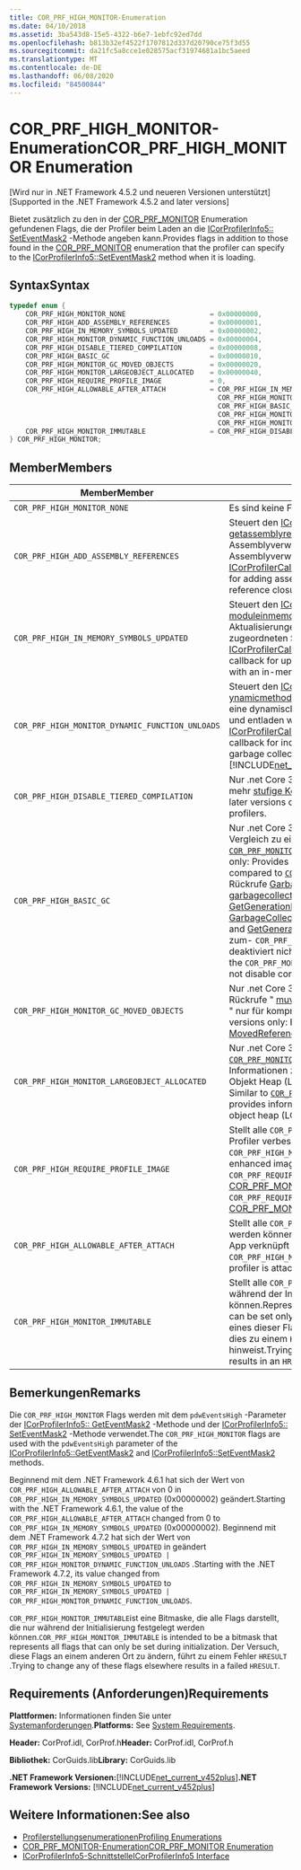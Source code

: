 ```yaml
---
title: COR_PRF_HIGH_MONITOR-Enumeration
ms.date: 04/10/2018
ms.assetid: 3ba543d8-15e5-4322-b6e7-1ebfc92ed7dd
ms.openlocfilehash: b813b32ef4522f1707812d337d20790ce75f3d55
ms.sourcegitcommit: da21fc5a8cce1e028575acf31974681a1bc5aeed
ms.translationtype: MT
ms.contentlocale: de-DE
ms.lasthandoff: 06/08/2020
ms.locfileid: "84500844"
---
```

# <a name="cor_prf_high_monitor-enumeration"></a><span data-ttu-id="1d48e-102">COR_PRF_HIGH_MONITOR-Enumeration</span><span class="sxs-lookup"><span data-stu-id="1d48e-102">COR_PRF_HIGH_MONITOR Enumeration</span></span>

<span data-ttu-id="1d48e-103">[Wird nur in .NET Framework 4.5.2 und neueren Versionen unterstützt]</span><span class="sxs-lookup"><span data-stu-id="1d48e-103">[Supported in the .NET Framework 4.5.2 and later versions]</span></span>  
  
<span data-ttu-id="1d48e-104">Bietet zusätzlich zu den in der [COR_PRF_MONITOR](cor-prf-monitor-enumeration.md) Enumeration gefundenen Flags, die der Profiler beim Laden an die [ICorProfilerInfo5:: SetEventMask2](icorprofilerinfo5-seteventmask2-method.md) -Methode angeben kann.</span><span class="sxs-lookup"><span data-stu-id="1d48e-104">Provides flags in addition to those found in the [COR_PRF_MONITOR](cor-prf-monitor-enumeration.md) enumeration that the profiler can specify to the [ICorProfilerInfo5::SetEventMask2](icorprofilerinfo5-seteventmask2-method.md) method when it is loading.</span></span>  
  
## <a name="syntax"></a><span data-ttu-id="1d48e-105">Syntax</span><span class="sxs-lookup"><span data-stu-id="1d48e-105">Syntax</span></span>  
  
```cpp
typedef enum {  
    COR_PRF_HIGH_MONITOR_NONE                     = 0x00000000,  
    COR_PRF_HIGH_ADD_ASSEMBLY_REFERENCES          = 0x00000001,  
    COR_PRF_HIGH_IN_MEMORY_SYMBOLS_UPDATED        = 0x00000002,
    COR_PRF_HIGH_MONITOR_DYNAMIC_FUNCTION_UNLOADS = 0x00000004,
    COR_PRF_HIGH_DISABLE_TIERED_COMPILATION       = 0x00000008,
    COR_PRF_HIGH_BASIC_GC                         = 0x00000010,
    COR_PRF_HIGH_MONITOR_GC_MOVED_OBJECTS         = 0x00000020,
    COR_PRF_HIGH_MONITOR_LARGEOBJECT_ALLOCATED    = 0x00000040,
    COR_PRF_HIGH_REQUIRE_PROFILE_IMAGE            = 0,  
    COR_PRF_HIGH_ALLOWABLE_AFTER_ATTACH           = COR_PRF_HIGH_IN_MEMORY_SYMBOLS_UPDATED |
                                                    COR_PRF_HIGH_MONITOR_DYNAMIC_FUNCTION_UNLOADS |
                                                    COR_PRF_HIGH_BASIC_GC |
                                                    COR_PRF_HIGH_MONITOR_GC_MOVED_OBJECTS |
                                                    COR_PRF_HIGH_MONITOR_LARGEOBJECT_ALLOCATED,  
    COR_PRF_HIGH_MONITOR_IMMUTABLE                = COR_PRF_HIGH_DISABLE_TIERED_COMPILATION  
} COR_PRF_HIGH_MONITOR;  
```  
  
## <a name="members"></a><span data-ttu-id="1d48e-106">Member</span><span class="sxs-lookup"><span data-stu-id="1d48e-106">Members</span></span>  
  
|<span data-ttu-id="1d48e-107">Member</span><span class="sxs-lookup"><span data-stu-id="1d48e-107">Member</span></span>|<span data-ttu-id="1d48e-108">Beschreibung</span><span class="sxs-lookup"><span data-stu-id="1d48e-108">Description</span></span>|  
|------------|-----------------|  
|`COR_PRF_HIGH_MONITOR_NONE`|<span data-ttu-id="1d48e-109">Es sind keine Flags festgelegt.</span><span class="sxs-lookup"><span data-stu-id="1d48e-109">No flags are set.</span></span>|  
|`COR_PRF_HIGH_ADD_ASSEMBLY_REFERENCES`|<span data-ttu-id="1d48e-110">Steuert den [ICorProfilerCallback6:: getassemblyreference](icorprofilercallback6-getassemblyreferences-method.md) -Rückruf zum Hinzufügen von Assemblyverweisen während des CLR-Assemblyverweises zum Schließen.</span><span class="sxs-lookup"><span data-stu-id="1d48e-110">Controls the [ICorProfilerCallback6::GetAssemblyReference](icorprofilercallback6-getassemblyreferences-method.md) callback for adding assembly references during the CLR assembly reference closure walk.</span></span>|  
|`COR_PRF_HIGH_IN_MEMORY_SYMBOLS_UPDATED`|<span data-ttu-id="1d48e-111">Steuert den [ICorProfilerCallback7:: moduleinmemorysymbolsupdates](icorprofilercallback7-moduleinmemorysymbolsupdated-method.md) -Rückruf für Aktualisierungen des einem in-Memory-Modul zugeordneten Symbol Datenstroms.</span><span class="sxs-lookup"><span data-stu-id="1d48e-111">Controls the [ICorProfilerCallback7::ModuleInMemorySymbolsUpdated](icorprofilercallback7-moduleinmemorysymbolsupdated-method.md) callback for updates to the symbol stream associated with an in-memory module.</span></span>|  
|`COR_PRF_HIGH_MONITOR_DYNAMIC_FUNCTION_UNLOADS`|<span data-ttu-id="1d48e-112">Steuert den [ICorProfilerCallback9::D ynamicmethodunloaded](icorprofilercallback9-dynamicmethodunloaded-method.md) -Rückruf für die Angabe, wann eine dynamische Methode in eine Garbage Collection und entladen wurde.</span><span class="sxs-lookup"><span data-stu-id="1d48e-112">Controls the [ICorProfilerCallback9::DynamicMethodUnloaded](icorprofilercallback9-dynamicmethodunloaded-method.md) callback for indicating when a dynamic method has been garbage collected and unloaded.</span></span> <br/> [!INCLUDE[net_current_v472plus](../../../../includes/net-current-v472plus.md)]|
|`COR_PRF_HIGH_DISABLE_TIERED_COMPILATION`|<span data-ttu-id="1d48e-113">Nur .net Core 3,0 und höhere Versionen: deaktiviert die mehr [stufige Kompilierung](../../../core/whats-new/dotnet-core-3-0.md) für Profiler.</span><span class="sxs-lookup"><span data-stu-id="1d48e-113">.NET Core 3.0 and later versions only: Disables [tiered compilation](../../../core/whats-new/dotnet-core-3-0.md) for profilers.</span></span>|
|`COR_PRF_HIGH_BASIC_GC`|<span data-ttu-id="1d48e-114">Nur .net Core 3,0 und höhere Versionen: bietet im Vergleich zu eine Lightweight-Profil Erstellungs Option [`COR_PRF_MONITOR_GC`](cor-prf-monitor-enumeration.md) .</span><span class="sxs-lookup"><span data-stu-id="1d48e-114">.NET Core 3.0 and later versions only: Provides a lightweight GC profiling option compared to [`COR_PRF_MONITOR_GC`](cor-prf-monitor-enumeration.md).</span></span> <span data-ttu-id="1d48e-115">Steuert nur die Rückrufe [GarbageCollectionStarted](icorprofilercallback2-garbagecollectionstarted-method.md), [garbagecollectionabgeschlossene](icorprofilercallback2-garbagecollectionfinished-method.md)und [GetGenerationBounds](icorprofilerinfo2-getgenerationbounds-method.md) .</span><span class="sxs-lookup"><span data-stu-id="1d48e-115">Controls only the  [GarbageCollectionStarted](icorprofilercallback2-garbagecollectionstarted-method.md), [GarbageCollectionFinished](icorprofilercallback2-garbagecollectionfinished-method.md), and [GetGenerationBounds](icorprofilerinfo2-getgenerationbounds-method.md) callbacks.</span></span> <span data-ttu-id="1d48e-116">Im Gegensatz zum- `COR_PRF_MONITOR_GC` Flag `COR_PRF_HIGH_BASIC_GC` deaktiviert nicht gleichzeitige Garbage Collection.</span><span class="sxs-lookup"><span data-stu-id="1d48e-116">Unlike the `COR_PRF_MONITOR_GC` flag, `COR_PRF_HIGH_BASIC_GC` does not disable concurrent garbage collection.</span></span>|
|`COR_PRF_HIGH_MONITOR_GC_MOVED_OBJECTS`|<span data-ttu-id="1d48e-117">Nur .net Core 3,0 und höhere Versionen: aktiviert die Rückrufe " [muvedreferences](icorprofilercallback-movedreferences-method.md) " und " [MovedReferences2](icorprofilercallback4-movedreferences2-method.md) " nur für komprimierende GCS.</span><span class="sxs-lookup"><span data-stu-id="1d48e-117">.NET Core 3.0 and later versions only: Enables the [MovedReferences](icorprofilercallback-movedreferences-method.md) and [MovedReferences2](icorprofilercallback4-movedreferences2-method.md) callbacks for compacting GCs only.</span></span>|
|`COR_PRF_HIGH_MONITOR_LARGEOBJECT_ALLOCATED`|<span data-ttu-id="1d48e-118">Nur .net Core 3,0 und höhere Versionen: ähnlich wie [`COR_PRF_MONITOR_OBJECT_ALLOCATED`](cor-prf-monitor-enumeration.md) , bietet jedoch nur Informationen zu Objekt Zuweisungen für den großen Objekt Heap (Loh).</span><span class="sxs-lookup"><span data-stu-id="1d48e-118">.NET Core 3.0 and later versions only: Similar to [`COR_PRF_MONITOR_OBJECT_ALLOCATED`](cor-prf-monitor-enumeration.md), but provides information on object allocations for the large object heap (LOH) only.</span></span>|
|`COR_PRF_HIGH_REQUIRE_PROFILE_IMAGE`|<span data-ttu-id="1d48e-119">Stellt alle `COR_PRF_HIGH_MONITOR`-Flags dar, die durch Profiler verbesserte Bilder erfordern.</span><span class="sxs-lookup"><span data-stu-id="1d48e-119">Represents all `COR_PRF_HIGH_MONITOR` flags that require profile-enhanced images.</span></span> <span data-ttu-id="1d48e-120">Dies entspricht dem- `COR_PRF_REQUIRE_PROFILE_IMAGE` Flag in der [COR_PRF_MONITOR](cor-prf-monitor-enumeration.md) -Enumeration.</span><span class="sxs-lookup"><span data-stu-id="1d48e-120">It corresponds to the `COR_PRF_REQUIRE_PROFILE_IMAGE` flag in the [COR_PRF_MONITOR](cor-prf-monitor-enumeration.md) enumeration.</span></span>|  
|`COR_PRF_HIGH_ALLOWABLE_AFTER_ATTACH`|<span data-ttu-id="1d48e-121">Stellt alle `COR_PRF_HIGH_MONITOR`-Flags dar, die festgelegt werden können, wenn der Profiler mit einer ausgeführten App verknüpft wurde.</span><span class="sxs-lookup"><span data-stu-id="1d48e-121">Represents all `COR_PRF_HIGH_MONITOR` flags that can be set after the profiler is attached to a running app.</span></span>|  
|`COR_PRF_HIGH_MONITOR_IMMUTABLE`|<span data-ttu-id="1d48e-122">Stellt alle `COR_PRF_HIGH_MONITOR`-Flags dar, die nur während der Initialisierung festgelegt werden können.</span><span class="sxs-lookup"><span data-stu-id="1d48e-122">Represents all `COR_PRF_HIGH_MONITOR` flags that can be set only during initialization.</span></span> <span data-ttu-id="1d48e-123">Wenn Sie versuchen, eines dieser Flags an einem anderen Ort zu ändern, führt dies zu einem `HRESULT`-Wert, der auf einen Fehler hinweist.</span><span class="sxs-lookup"><span data-stu-id="1d48e-123">Trying to change any of these flags elsewhere results in an `HRESULT` value that indicates failure.</span></span>|  
  
## <a name="remarks"></a><span data-ttu-id="1d48e-124">Bemerkungen</span><span class="sxs-lookup"><span data-stu-id="1d48e-124">Remarks</span></span>

<span data-ttu-id="1d48e-125">Die `COR_PRF_HIGH_MONITOR` Flags werden mit dem `pdwEventsHigh` -Parameter der [ICorProfilerInfo5:: GetEventMask2](icorprofilerinfo5-geteventmask2-method.md) -Methode und der [ICorProfilerInfo5:: SetEventMask2](icorprofilerinfo5-seteventmask2-method.md) -Methode verwendet.</span><span class="sxs-lookup"><span data-stu-id="1d48e-125">The `COR_PRF_HIGH_MONITOR` flags are used with the `pdwEventsHigh` parameter of the [ICorProfilerInfo5::GetEventMask2](icorprofilerinfo5-geteventmask2-method.md) and [ICorProfilerInfo5::SetEventMask2](icorprofilerinfo5-seteventmask2-method.md) methods.</span></span>  
  
<span data-ttu-id="1d48e-126">Beginnend mit dem .NET Framework 4.6.1 hat sich der Wert von `COR_PRF_HIGH_ALLOWABLE_AFTER_ATTACH` von 0 in `COR_PRF_HIGH_IN_MEMORY_SYMBOLS_UPDATED` (0x00000002) geändert.</span><span class="sxs-lookup"><span data-stu-id="1d48e-126">Starting with the .NET Framework 4.6.1, the value of the `COR_PRF_HIGH_ALLOWABLE_AFTER_ATTACH` changed from 0 to `COR_PRF_HIGH_IN_MEMORY_SYMBOLS_UPDATED` (0x00000002).</span></span> <span data-ttu-id="1d48e-127">Beginnend mit dem .NET Framework 4.7.2 hat sich der Wert von `COR_PRF_HIGH_IN_MEMORY_SYMBOLS_UPDATED` in geändert `COR_PRF_HIGH_IN_MEMORY_SYMBOLS_UPDATED | COR_PRF_HIGH_MONITOR_DYNAMIC_FUNCTION_UNLOADS` .</span><span class="sxs-lookup"><span data-stu-id="1d48e-127">Starting with the .NET Framework 4.7.2, its value changed from `COR_PRF_HIGH_IN_MEMORY_SYMBOLS_UPDATED` to `COR_PRF_HIGH_IN_MEMORY_SYMBOLS_UPDATED | COR_PRF_HIGH_MONITOR_DYNAMIC_FUNCTION_UNLOADS`.</span></span>

<span data-ttu-id="1d48e-128">`COR_PRF_HIGH_MONITOR_IMMUTABLE`ist eine Bitmaske, die alle Flags darstellt, die nur während der Initialisierung festgelegt werden können.</span><span class="sxs-lookup"><span data-stu-id="1d48e-128">`COR_PRF_HIGH_MONITOR_IMMUTABLE` is intended to be a bitmask that represents all flags that can only be set during initialization.</span></span> <span data-ttu-id="1d48e-129">Der Versuch, diese Flags an einem anderen Ort zu ändern, führt zu einem Fehler `HRESULT` .</span><span class="sxs-lookup"><span data-stu-id="1d48e-129">Trying to change any of these flags elsewhere results in a failed `HRESULT`.</span></span>

## <a name="requirements"></a><span data-ttu-id="1d48e-130">Requirements (Anforderungen)</span><span class="sxs-lookup"><span data-stu-id="1d48e-130">Requirements</span></span>

<span data-ttu-id="1d48e-131">**Plattformen:** Informationen finden Sie unter [Systemanforderungen](../../get-started/system-requirements.md).</span><span class="sxs-lookup"><span data-stu-id="1d48e-131">**Platforms:** See [System Requirements](../../get-started/system-requirements.md).</span></span>  
  
<span data-ttu-id="1d48e-132">**Header:** CorProf.idl, CorProf.h</span><span class="sxs-lookup"><span data-stu-id="1d48e-132">**Header:** CorProf.idl, CorProf.h</span></span>  
  
<span data-ttu-id="1d48e-133">**Bibliothek:** CorGuids.lib</span><span class="sxs-lookup"><span data-stu-id="1d48e-133">**Library:** CorGuids.lib</span></span>  
  
<span data-ttu-id="1d48e-134">**.NET Framework Versionen:**[!INCLUDE[net_current_v452plus](../../../../includes/net-current-v452plus-md.md)]</span><span class="sxs-lookup"><span data-stu-id="1d48e-134">**.NET Framework Versions:** [!INCLUDE[net_current_v452plus](../../../../includes/net-current-v452plus-md.md)]</span></span>  
  
## <a name="see-also"></a><span data-ttu-id="1d48e-135">Weitere Informationen:</span><span class="sxs-lookup"><span data-stu-id="1d48e-135">See also</span></span>

- [<span data-ttu-id="1d48e-136">Profilerstellungsenumerationen</span><span class="sxs-lookup"><span data-stu-id="1d48e-136">Profiling Enumerations</span></span>](profiling-enumerations.md)
- [<span data-ttu-id="1d48e-137">COR_PRF_MONITOR-Enumeration</span><span class="sxs-lookup"><span data-stu-id="1d48e-137">COR_PRF_MONITOR Enumeration</span></span>](cor-prf-monitor-enumeration.md)
- [<span data-ttu-id="1d48e-138">ICorProfilerInfo5-Schnittstelle</span><span class="sxs-lookup"><span data-stu-id="1d48e-138">ICorProfilerInfo5 Interface</span></span>](icorprofilerinfo5-interface.md)
